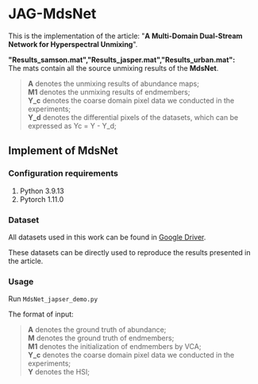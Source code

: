 # JAG-MdsNet
This is the implementation of the article: "**A Multi-Domain Dual-Stream Network for Hyperspectral Unmixing**".  

**"Results_samson.mat","Results_jasper.mat","Results_urban.mat":**  
The mats contain all the source unmixing results of the **MdsNet**. 
   >**A** denotes the unmixing results of abundance maps;  
    **M1** denotes the unmixing results of endmembers;  
    **Y_c** denotes the coarse domain pixel data we conducted in the experiments;  
    **Y_d** denotes the differential pixels of the datasets, which can be expressed as Yc = Y - Y_d;  

## Implement of MdsNet

### Configuration requirements 

1. Python  3.9.13
2. Pytorch 1.11.0

### Dataset
All datasets used in this work can be found in [Google Driver](https://drive.google.com/drive/folders/1Tfj7371mOVatDI4vRcG2O7Xk2lNKW05C?usp=drive_link).

These datasets can be directly used to reproduce the results presented in the article.

### Usage

Run ``MdsNet_japser_demo.py``

The format of input:
  >**A** denotes the ground truth of abundance;  
   **M** denotes the ground truth of endmembers;  
   **M1** denotes the initialization of endmembers by VCA;  
   **Y_c** denotes the coarse domain pixel data we conducted in the experiments;  
   **Y** denotes the HSI;  
